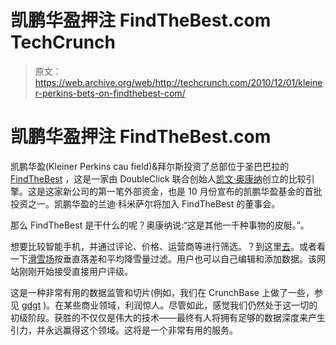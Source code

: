 # 凯鹏华盈押注 FindTheBest.com TechCrunch

> 原文：<https://web.archive.org/web/http://techcrunch.com/2010/12/01/kleiner-perkins-bets-on-findthebest-com/>

# 凯鹏华盈押注 FindTheBest.com

凯鹏华盈(Kleiner Perkins cau field)&拜尔斯投资了总部位于圣巴巴拉的 [FindTheBest](https://web.archive.org/web/20230202232026/http://findthebest.com/) ，这是一家由 DoubleClick 联合创始人[凯文·奥康纳](https://web.archive.org/web/20230202232026/http://www.crunchbase.com/person/kevin-oconnor)创立的比较引擎。这是这家新公司的第一笔外部资金，也是 10 月份宣布的凯鹏华盈基金的首批投资之一。凯鹏华盈的兰迪·科米萨尔将加入 FindTheBest 的董事会。

那么 FindTheBest 是干什么的呢？奥康纳说:“这是其他一千种事物的皮艇。”。

想要比较智能手机，并通过评论、价格、运营商等进行筛选。？到这里[去](https://web.archive.org/web/20230202232026/http://smartphones.findthebest.com/)。或者看一下[滑雪场](https://web.archive.org/web/20230202232026/http://ski-resorts.findthebest.com/)按垂直落差和平均降雪量过滤。用户也可以自己编辑和添加数据。该网站刚刚开始接受直接用户评级。

这是一种非常有用的数据监管和切片(例如，我们在 CrunchBase 上做了一些，参见 [gdgt](https://web.archive.org/web/20230202232026/http://www.gdgt.com/) )。在某些商业领域，利润惊人。尽管如此，感觉我们仍然处于这一切的初级阶段。获胜的不仅仅是伟大的技术——最终有人将拥有足够的数据深度来产生引力，并永远赢得这个领域。这将是一个非常有用的服务。